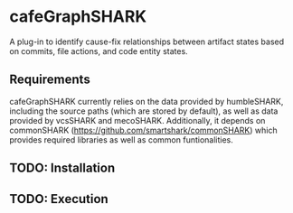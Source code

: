 # cafeGraphSHARK
A plug-in to identify cause-fix relationships between artifact states based on commits, file actions, and code entity states.

## Requirements

cafeGraphSHARK currently relies on the data provided by humbleSHARK, including the  source paths (which are stored by default), as well as data provided by vcsSHARK and mecoSHARK. Additionally, it depends on commonSHARK (https://github.com/smartshark/commonSHARK) which provides required libraries as well as common funtionalities. 

## TODO: Installation

## TODO: Execution 